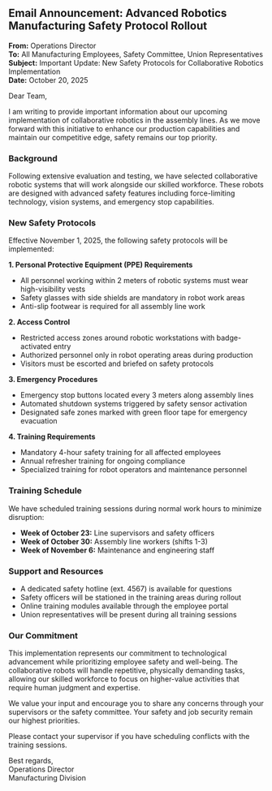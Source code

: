 ## Email Announcement: Advanced Robotics Manufacturing Safety Protocol Rollout

**From:** Operations Director  
**To:** All Manufacturing Employees, Safety Committee, Union Representatives  
**Subject:** Important Update: New Safety Protocols for Collaborative Robotics Implementation  
**Date:** October 20, 2025  

Dear Team,

I am writing to provide important information about our upcoming implementation of collaborative robotics in the assembly lines. As we move forward with this initiative to enhance our production capabilities and maintain our competitive edge, safety remains our top priority.

### Background
Following extensive evaluation and testing, we have selected collaborative robotic systems that will work alongside our skilled workforce. These robots are designed with advanced safety features including force-limiting technology, vision systems, and emergency stop capabilities.

### New Safety Protocols
Effective November 1, 2025, the following safety protocols will be implemented:

**1. Personal Protective Equipment (PPE) Requirements**  
- All personnel working within 2 meters of robotic systems must wear high-visibility vests  
- Safety glasses with side shields are mandatory in robot work areas  
- Anti-slip footwear is required for all assembly line work  

**2. Access Control**  
- Restricted access zones around robotic workstations with badge-activated entry  
- Authorized personnel only in robot operating areas during production  
- Visitors must be escorted and briefed on safety protocols  

**3. Emergency Procedures**  
- Emergency stop buttons located every 3 meters along assembly lines  
- Automated shutdown systems triggered by safety sensor activation  
- Designated safe zones marked with green floor tape for emergency evacuation  

**4. Training Requirements**  
- Mandatory 4-hour safety training for all affected employees  
- Annual refresher training for ongoing compliance  
- Specialized training for robot operators and maintenance personnel  

### Training Schedule
We have scheduled training sessions during normal work hours to minimize disruption:

- **Week of October 23:** Line supervisors and safety officers  
- **Week of October 30:** Assembly line workers (shifts 1-3)  
- **Week of November 6:** Maintenance and engineering staff  

### Support and Resources
- A dedicated safety hotline (ext. 4567) is available for questions  
- Safety officers will be stationed in the training areas during rollout  
- Online training modules available through the employee portal  
- Union representatives will be present during all training sessions  

### Our Commitment
This implementation represents our commitment to technological advancement while prioritizing employee safety and well-being. The collaborative robots will handle repetitive, physically demanding tasks, allowing our skilled workforce to focus on higher-value activities that require human judgment and expertise.

We value your input and encourage you to share any concerns through your supervisors or the safety committee. Your safety and job security remain our highest priorities.

Please contact your supervisor if you have scheduling conflicts with the training sessions.

Best regards,  
Operations Director  
Manufacturing Division